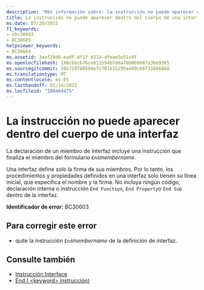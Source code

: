 ```yaml
---
description: 'Más información sobre: la instrucción no puede aparecer dentro del cuerpo de una interfaz'
title: La instrucción no puede aparecer dentro del cuerpo de una interfaz
ms.date: 07/20/2015
f1_keywords:
- vbc30603
- BC30603
helpviewer_keywords:
- BC30603
ms.assetid: 3aef29d6-eadf-4f1f-b214-dfeae5e51c4f
ms.openlocfilehash: 198cbbc676ce611594bfdda78b0b0887a3be9365
ms.sourcegitcommit: 10e719780594efc781b15295e499c66f316068b8
ms.translationtype: MT
ms.contentlocale: es-ES
ms.lasthandoff: 02/14/2021
ms.locfileid: "100484475"
---
```

# <a name="statement-cannot-appear-within-an-interface-body"></a>La instrucción no puede aparecer dentro del cuerpo de una interfaz

La declaración de un miembro de interfaz incluye una instrucción que finaliza el miembro del formulario `End`*membername*.  
  
 Una interfaz define solo la firma de sus miembros. Por lo tanto, los procedimientos y propiedades definidos en una interfaz solo tienen su línea inicial, que especifica el nombre y la firma. No incluya ningún código, declaración interna o instrucción `End Function`, `End Property`o `End Sub` dentro de la interfaz.  
  
 **Identificador de error:** BC30603  
  
## <a name="to-correct-this-error"></a>Para corregir este error  
  
- quite la instrucción `End`*membername* de la definición de interfaz.  
  
## <a name="see-also"></a>Consulte también

- [Instrucción Interface](../language-reference/statements/interface-statement.md)
- [End ( \<keyword> instrucción)](../language-reference/statements/end-keyword-statement.md)
